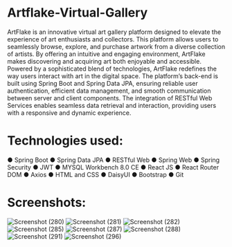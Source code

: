 # Artflake-Virtual-Gallery
ArtFlake is an innovative virtual art gallery platform designed to elevate the experience of art enthusiasts and collectors. This platform allows users to seamlessly browse, explore, and purchase artwork from a diverse collection of artists. By offering an intuitive and engaging environment, ArtFlake makes discovering and acquiring art both enjoyable and accessible.
Powered by a sophisticated blend of technologies, ArtFlake redefines the way users interact with art in the digital space. The platform’s back-end is built using Spring Boot and Spring Data JPA, ensuring reliable user authentication, efficient data management, and smooth communication between server and client components. The integration of RESTful Web Services enables seamless data retrieval and interaction, providing users with a responsive and dynamic experience.

# Technologies used:
● Spring Boot
● Spring Data JPA
● RESTful Web
● Spring Web
● Spring Security
● JWT
● MYSQL Workbench 8.0 CE
● React JS
● React Router DOM
● Axios
● HTML and CSS
● DaisyUI
● Bootstrap
● Git

# Screenshots:
![Screenshot (280)](https://github.com/user-attachments/assets/02f38e73-f507-43a1-a7b2-21add32a1c79)
![Screenshot (281)](https://github.com/user-attachments/assets/b7b6891e-9e5e-4d25-895e-98f34f8b7a22)
![Screenshot (282)](https://github.com/user-attachments/assets/c1cd0e09-cc56-4a63-816d-c923fa2d1b89)
![Screenshot (285)](https://github.com/user-attachments/assets/b9f3335e-7b31-496f-9e9f-6737516d30a1)
![Screenshot (287)](https://github.com/user-attachments/assets/3777c611-3a63-4c6f-be8b-a9cc127f94ff)
![Screenshot (288)](https://github.com/user-attachments/assets/d5e7c9f3-ae53-4d35-aa77-c8051cdc5903)
![Screenshot (291)](https://github.com/user-attachments/assets/adddcd0b-f585-430e-a544-7b503d35601d)
![Screenshot (296)](https://github.com/user-attachments/assets/48dde757-16b0-4eb8-b799-5c988d2f8152)




